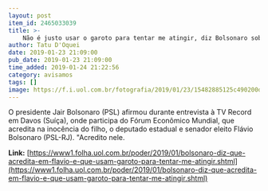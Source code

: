 ```yaml
---
layout: post
item_id: 2465033039
title: >-
    Não é justo usar o garoto para tentar me atingir, diz Bolsonaro sobre Flávio
author: Tatu D'Oquei
date: 2019-01-23 21:09:00
pub_date: 2019-01-23 21:09:00
time_added: 2019-01-24 21:22:56
category: avisamos
tags: []
image: https://f.i.uol.com.br/fotografia/2019/01/23/15482885125c490200d31b2_1548288512_3x2_rt.jpg
---
```


O presidente Jair Bolsonaro (PSL) afirmou durante entrevista à TV Record em Davos (Suíça), onde participa do Fórum Econômico Mundial, que acredita na inocência do filho, o deputado estadual e senador eleito Flávio Bolsonaro (PSL-RJ). "Acredito nele.

**Link:** [https://www1.folha.uol.com.br/poder/2019/01/bolsonaro-diz-que-acredita-em-flavio-e-que-usam-garoto-para-tentar-me-atingir.shtml](https://www1.folha.uol.com.br/poder/2019/01/bolsonaro-diz-que-acredita-em-flavio-e-que-usam-garoto-para-tentar-me-atingir.shtml)

